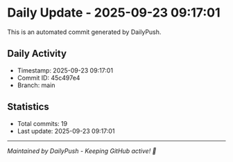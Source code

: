 # Daily Update - 2025-09-23 09:17:01

This is an automated commit generated by DailyPush.

## Daily Activity
- Timestamp: 2025-09-23 09:17:01
- Commit ID: 45c497e4
- Branch: main

## Statistics
- Total commits: 19
- Last update: 2025-09-23 09:17:01

---
*Maintained by DailyPush - Keeping GitHub active! 🚀*
